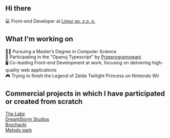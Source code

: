 ## Hi there 

💻 Front-end Developer at [Limur sp. z o. o.](https://limur.pl)

## What I'm working on

👨‍🎓 Pursuing a Master’s Degree in Computer Science  
🌱 Participating in the "Opanuj Typescript" by [Przeprogramowani](https://przeprogramowani.pl/)  
🖥️ Co-leading Front-end Development at work, focusing on delivering high-quality web applications  
🎮 Trying to finish the Legend of Zelda Twilight Princess on Nintendo Wii

## Commercial projects in which I have participated or created from scratch

[The Labz](https://www.thelabz.com/)  
[DreamStorm Studios](https://dreamstormstudios.com/)  
[Brochacki](https://brochacki.pl/)  
[Melody park](https://melodypark.pl/)  
